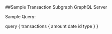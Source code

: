 ##Sample Transaction Subgraph GraphQL Server

Sample Query:

query {
  transactions {
    amount
    date
    id
    type
  }
}